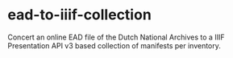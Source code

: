 # ead-to-iiif-collection
Concert an online EAD file of the Dutch National Archives to a IIIF Presentation API v3 based collection of manifests per inventory.
